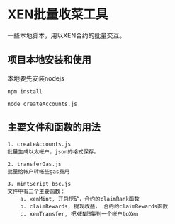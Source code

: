 # XEN批量收菜工具
一些本地脚本，用以XEN合约的批量交互。

## 项目本地安装和使用
本地要先安装nodejs
```
npm install

node createAccounts.js
```

## 主要文件和函数的用法
```
1. createAccounts.js
批量生成以太帐户，json的格式保存。

2. transferGas.js
批量给帐户转帐些gas费用

3. mintScript_bsc.js
文件中有三个主要函数：
    a. xenMint, 开启挖矿，合约的claimRank函数
    b. claimRewards, 提现收益， 合约的claimRewards函数
    c. xenTransfer, 把XEN归集到一个帐户toXen
```